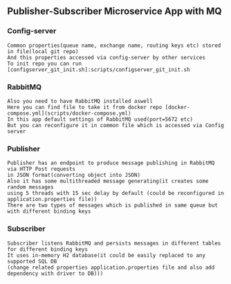 ## Publisher-Subscriber Microservice App with MQ

### Config-server
    Common properties(queue name, exchange name, routing keys etc) stored in file(local git repo) 
    And this properties accessed via config-server by other services
    To init repo you can run [configserver_git_init.sh]:scripts/configserver_git_init.sh

### RabbitMQ
    Also you need to have RabbitMQ installed aswell
    Here you can find file to take it from docker repo [docker-compose.yml](scripts/docker-compose.yml)
    In this app default settings of RabbitMQ used(port=5672 etc) 
    But you can reconfigure it in common file which is accessed via Config server
  
### Publisher
    Publisher has an endpoint to produce message publishing in RabbitMQ via HTTP Post requests
    in JSON format(converting object into JSON)
    Also it has some multithreaded message generating(it creates some random messages 
    using 5 threads with 15 sec delay by default (could be reconfigured in application.properties file))
    There are two types of messages which is published in same queue but with different binding keys  
### Subscriber
    Subscriber listens RabbitMQ and persists messages in different tables for different binding keys
    It uses in-memory H2 database(it could be easily replaced to any supported SQL DB
    (change related properties application.properties file and also add dependency with driver to DB)))
            